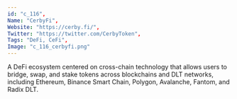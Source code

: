 ```yaml
--- 
id: "c_116", 
Name: "CerbyFi", 
Website: "https://cerby.fi/", 
Twitter: "https://twitter.com/CerbyToken", 
Tags: "DeFi, CeFi", 
Image: "c_116_cerbyfi.png" 
--- 
```

<!--lang:en--> 
A DeFi ecosystem centered on cross-chain technology that allows users to bridge, swap, and stake tokens across blockchains and DLT networks, including Ethereum, Binance Smart Chain, Polygon, Avalanche, Fantom, and Radix DLT. 
<!--lang:es--] 
Un ecosistema DeFi centrado en la tecnología de cadena cruzada que permite a los usuarios unir, intercambiar y apostar tokens a través de cadenas de bloques y redes DLT, incluidas Ethereum, Binance Smart Chain, Polygon, Avalanche, Fantom y Radix DLT.
<!--lang:de--] 
Ein DeFi-Ökosystem, das sich auf Cross-Chain-Technologie konzentriert und es Benutzern ermöglicht, Token über Blockchains und DLT-Netzwerke hinweg zu überbrücken, auszutauschen und zu staken, darunter Ethereum, Binance Smart Chain, Polygon, Avalanche, Fantom und Radix DLT.
<!--lang:fr--] 
Un écosystème DeFi centré sur la technologie inter-chaînes qui permet aux utilisateurs de relier, d'échanger et de mettre en jeu des jetons sur des chaînes de blocs et des réseaux DLT, notamment Ethereum, Binance Smart Chain, Polygon, Avalanche, Fantom et Radix DLT.
<!--lang:pl--] 
Ekosystem DeFi skoncentrowany na technologii cross-chain, która pozwala użytkownikom łączyć, wymieniać i stawiać tokeny między blockchainami i sieciami DLT, w tym Ethereum, Binance Smart Chain, Polygon, Avalanche, Fantom i Radix DLT.
<!--lang:uk--] 
Екосистема DeFi, зосереджена на крос-чейн-технології, яка дозволяє користувачам з’єднувати, свопувати та ставити токени в блокчейнах і мережах DLT, включаючи Ethereum, Binance Smart Chain, Polygon, Avalanche, Fantom і Radix DLT.
[!--lang:*--> 
